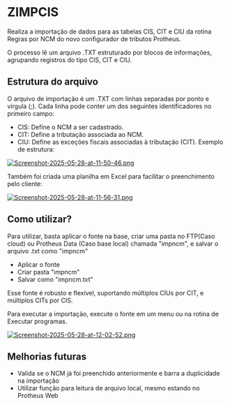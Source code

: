 
# ZIMPCIS

Realiza a importação de dados para as tabelas CIS, CIT e CIU da rotina Regras por NCM do novo configurador de tributos Protheus.

O processo lê um arquivo .TXT estruturado por blocos de informações, agrupando registros do tipo CIS, CIT e CIU. 

## Estrutura do arquivo
O arquivo de importação é um .TXT com linhas separadas por ponto e vírgula (;).
Cada linha pode conter um dos seguintes identificadores no primeiro campo:
- CIS: Define o NCM a ser cadastrado.
- CIT: Define a tributação associada ao NCM.
- CIU: Define as exceções fiscais associadas à tributação (CIT).
Exemplo de estrutura:

[![Screenshot-2025-05-28-at-11-50-46.png](https://i.postimg.cc/Jn2JDM0f/Screenshot-2025-05-28-at-11-50-46.png)](https://postimg.cc/N9RLZh1D)

Também foi criada uma planilha em Excel para facilitar o preenchimento pelo cliente:

[![Screenshot-2025-05-28-at-11-56-31.png](https://i.postimg.cc/VLq4GLft/Screenshot-2025-05-28-at-11-56-31.png)](https://postimg.cc/56twjJF9)
## Como utilizar?

Para utilizar, basta aplicar o fonte na base, criar uma pasta no FTP(Caso cloud) ou Protheus Data (Caso base local) chamada "impncm", e salvar o arquivo .txt como "impncm"

- Aplicar o fonte
- Criar pasta "impncm"
- Salvar como "impncm.txt"

Esse fonte é robusto e flexível, suportando múltiplos CIUs por CIT, e múltiplos CITs por CIS.

Para executar a importação, execute o fonte em um menu ou na rotina de Executar programas.

[![Screenshot-2025-05-28-at-12-02-52.png](https://i.postimg.cc/44zzZLDk/Screenshot-2025-05-28-at-12-02-52.png)](https://postimg.cc/nMhsGkV0)
## Melhorias futuras

- Valida se o NCM já foi preenchido anteriormente e barra a duplicidade na importação
- Utilizar função para leitura de arquivo local, mesmo estando no Protheus Web